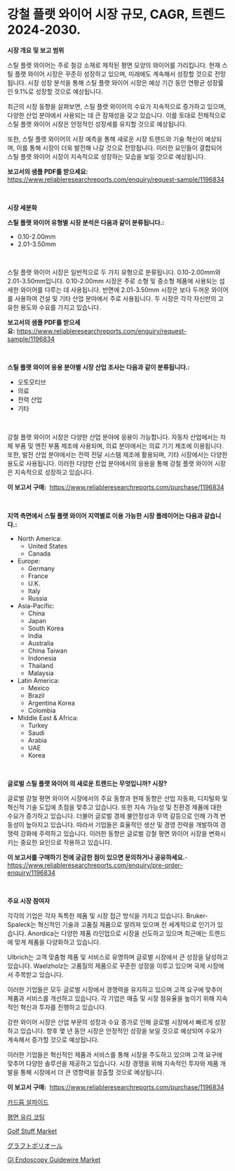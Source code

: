 <p><h1>강철 플랫 와이어 시장 규모, CAGR, 트렌드 2024-2030.</h1></p><p><strong>시장 개요 및 보고 범위</strong></p>
<p><p>스틸 플랫 와이어는 주로 철강 소재로 제작된 평면 모양의 와이어를 가리킵니다. 현재 스틸 플랫 와이어 시장은 꾸준히 성장하고 있으며, 미래에도 계속해서 성장할 것으로 전망됩니다. 시장 성장 분석을 통해 스틸 플랫 와이어 시장은 예상 기간 동안 연평균 성장률인 9.1%로 성장할 것으로 예상됩니다. </p><p>최근의 시장 동향을 살펴보면, 스틸 플랫 와이어의 수요가 지속적으로 증가하고 있으며, 다양한 산업 분야에서 사용되는 데 큰 잠재성을 갖고 있습니다. 이를 토대로 전체적으로 스틸 플랫 와이어 시장은 안정적인 성장세를 유지할 것으로 예상됩니다.</p><p>또한, 스틸 플랫 와이어의 시장 예측을 통해 새로운 시장 트렌드와 기술 혁신이 예상되며, 이를 통해 시장이 더욱 발전해 나갈 것으로 전망됩니다. 이러한 요인들이 결합되어 스틸 플랫 와이어 시장이 지속적으로 성장하는 모습을 보일 것으로 예상됩니다.</p></p>
<p><strong>보고서의 샘플 PDF를 받으세요:</strong> <a href="https://www.reliableresearchreports.com/enquiry/request-sample/1196834">https://www.reliableresearchreports.com/enquiry/request-sample/1196834</a></p>
<p>&nbsp;</p>
<p><strong>시장 세분화</strong></p>
<p><strong>스틸 플랫 와이어 유형별 시장 분석은 다음과 같이 분류됩니다.:</strong></p>
<p><ul><li>0.10-2.00mm</li><li>2.01-3.50mm</li></ul></p>
<p>&nbsp;</p>
<p><p>스틸 플랫 와이어 시장은 일반적으로 두 가지 유형으로 분류됩니다. 0.10-2.00mm와 2.01-3.50mm입니다. 0.10-2.00mm 시장은 주로 소형 및 중소형 제품에 사용되는 섬세한 와이어를 다루는 데 사용됩니다. 반면에 2.01-3.50mm 시장은 보다 두꺼운 와이어를 사용하여 건설 및 기타 산업 분야에서 주로 사용됩니다. 두 시장은 각각 자신만의 고유한 용도와 수요를 가지고 있습니다.</p></p>
<p><strong>보고서의 샘플 PDF를 받으세요:</strong>&nbsp;<a href="https://www.reliableresearchreports.com/enquiry/request-sample/1196834">https://www.reliableresearchreports.com/enquiry/request-sample/1196834</a></p>
<p>&nbsp;</p>
<p><strong> 스틸 플랫 와이어 응용 분야별 시장 산업 조사는 다음과 같이 분류됩니다.:</strong></p>
<p><ul><li>오토모티브</li><li>의료</li><li>전력 산업</li><li>기타</li></ul></p>
<p>&nbsp;</p>
<p><p>강철 플랫 와이어 시장은 다양한 산업 분야에 응용이 가능합니다. 자동차 산업에서는 차체 부품 및 엔진 부품 제조에 사용되며, 의료 분야에서는 의료 기기 제조에 이용됩니다. 또한, 발전 산업 분야에서는 전력 전달 시스템 제조에 활용되며, 기타 시장에서는 다양한 용도로 사용됩니다. 이러한 다양한 산업 분야에서의 응용을 통해 강철 플랫 와이어 시장은 지속적으로 성장하고 있습니다.</p></p>
<p><strong>이 보고서 구매:</strong>&nbsp; <a href="https://www.reliableresearchreports.com/purchase/1196834">https://www.reliableresearchreports.com/purchase/1196834</a></p>
<p>&nbsp;</p>
<p><strong>지역 측면에서 스틸 플랫 와이어 지역별로 이용 가능한 시장 플레이어는 다음과 같습니다.:</strong></p>
<p><ul>
    <li>
        North America:
        <ul>
            <li>United States</li>
            <li>Canada</li>
        </ul>
    </li>
    <li>
        Europe:
        <ul>
            <li>Germany</li>
            <li>France</li>
            <li>U.K.</li>
            <li>Italy</li>
            <li>Russia</li>
        </ul>
    </li>
    <li>
        Asia-Pacific:
        <ul>
            <li>China</li>
            <li>Japan</li>
            <li>South Korea</li>
            <li>India</li>
            <li>Australia</li>
            <li>China Taiwan</li>
            <li>Indonesia</li>
            <li>Thailand</li>
            <li>Malaysia</li>
        </ul>
    </li>
    <li>
        Latin America:
        <ul>
            <li>Mexico</li>
            <li>Brazil</li>
            <li>Argentina Korea</li>
            <li>Colombia</li>
        </ul>
    </li>
    <li>
        Middle East & Africa:
        <ul>
            <li>Turkey</li>
            <li>Saudi</li>
            <li>Arabia</li>
            <li>UAE</li>
            <li>Korea</li>
        </ul>
    </li>
    </ul></p>
<p>&nbsp;</p>
<p><strong>글로벌 스틸 플랫 와이어 의 새로운 트렌드는 무엇입니까? 시장?</strong></p>
<p><p>글로벌 강철 평면 와이어 시장에서의 주요 동향과 현재 동향은 산업 자동화, 디지털화 및 혁신적 기술 도입에 초점을 맞추고 있습니다. 또한 지속 가능성 및 친환경 제품에 대한 수요가 증가하고 있습니다. 더불어 글로벌 경제 불안정성과 무역 갈등으로 인해 가격 변동성이 높아지고 있습니다. 따라서 기업들은 효율적인 생산 및 경영 전략을 개발하여 경쟁력 강화에 주력하고 있습니다. 이러한 동향은 글로벌 강철 평면 와이어 시장을 변화시키는 중요한 요인으로 작용하고 있습니다.</p></p>
<p><strong>이 보고서를 구매하기 전에 궁금한 점이 있으면 문의하거나 공유하세요.</strong>- <a href="https://www.reliableresearchreports.com/enquiry/pre-order-enquiry/1196834">https://www.reliableresearchreports.com/enquiry/pre-order-enquiry/1196834</a></p>
<p>&nbsp;</p>
<p><strong>주요 시장 참여자</strong></p>
<p><p>각각의 기업은 각자 독특한 제품 및 시장 접근 방식을 가지고 있습니다. Bruker-Spaleck는 혁신적인 기술과 고품질 제품으로 알려져 있으며 전 세계적으로 인기가 있습니다. Anordica는 다양한 제품 라인업으로 시장을 선도하고 있으며 최근에는 트렌드에 맞게 제품을 다양화하고 있습니다.</p><p>Ulbrich는 고객 맞춤형 제품 및 서비스로 유명하며 글로벌 시장에서 큰 성장을 달성하고 있습니다. Waelzholz는 고품질의 제품으로 꾸준한 성장을 이루고 있으며 국제 시장에서 주목받고 있습니다.</p><p>이러한 기업들은 모두 글로벌 시장에서 경쟁력을 유지하고 있으며 고객 요구에 맞추어 제품과 서비스를 개선하고 있습니다. 각 기업은 매출 및 시장 점유율을 높이기 위해 지속적인 혁신과 투자를 진행하고 있습니다.</p><p>강판 와이어 시장은 산업 부문의 성장과 수요 증가로 인해 글로벌 시장에서 빠르게 성장하고 있습니다. 향후 몇 년 동안 시장은 안정적인 성장을 보일 것으로 예상되며 수요가 계속해서 증가할 것으로 예상됩니다.</p><p>이러한 기업들은 혁신적인 제품과 서비스를 통해 시장을 주도하고 있으며 고객 요구에 맞추어 다양한 솔루션을 제공하고 있습니다. 시장 경쟁을 위해 지속적인 투자와 제품 개발을 통해 시장에서 더 큰 영향력을 창출할 것으로 예상됩니다.</p></p>
<p><strong>이 보고서 구매:</strong>&nbsp;&nbsp;<a href="https://www.reliableresearchreports.com/purchase/1196834">https://www.reliableresearchreports.com/purchase/1196834</a></p>
<p><p><a href="https://github.com/vskv4779xr1/Market-Research-Report-List-1/blob/main/72737653836.md">카드뮴 설파이드</a></p><p><a href="https://github.com/xvz497517413/Market-Research-Report-List-1/blob/main/33575583835.md">평면 유리 코팅</a></p><p><a href="https://github.com/BryceTownsendr/Market-Research-Report-List-4/blob/main/golf-stuff-market.md">Golf Stuff Market</a></p><p><a href="https://github.com/mcbeesbxa270/Market-Research-Report-List-1/blob/main/93287414233.md">グラフトポリオール</a></p><p><a href="https://issuu.com/reportprime-2/docs/gi-endoscopy-guidewire-market-size-2030.pptx">GI Endoscopy Guidewire Market</a></p></p>
